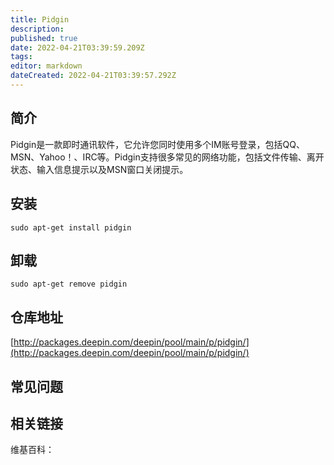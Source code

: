 ```yaml
---
title: Pidgin
description: 
published: true
date: 2022-04-21T03:39:59.209Z
tags: 
editor: markdown
dateCreated: 2022-04-21T03:39:57.292Z
---
```


## 简介

Pidgin是一款即时通讯软件，它允许您同时使用多个IM账号登录，包括QQ、MSN、Yahoo！、IRC等。Pidgin支持很多常见的网络功能，包括文件传输、离开状态、输入信息提示以及MSN窗口关闭提示。

## 安装

`sudo apt-get install pidgin`

## 卸载

`sudo apt-get remove pidgin`

## 仓库地址

[http://packages.deepin.com/deepin/pool/main/p/pidgin/](http://packages.deepin.com/deepin/pool/main/p/pidgin/)


## 常见问题


## 相关链接

维基百科：